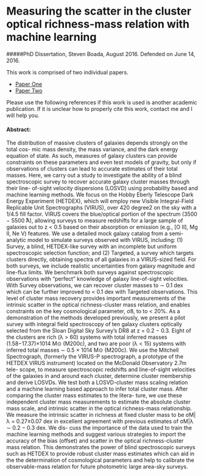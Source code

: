 # Measuring the scatter in the cluster optical richness-mass relation with machine learning

#####PhD Dissertation, Steven Boada, August 2016. Defended on June 14, 2016.

This work is comprised of two individual papers.

* [Paper One](https://github.com/boada/hetdex_paper)
* [Paper Two](https://github.com/boada/vppaper)

Please use the following references if this work is used is another academic publication. If it is unclear how to properly cite this work, contact me and I will help you. 


#### Abstract:

The distribution of massive clusters of galaxies depends strongly on the total cos- mic mass density, the mass variance, and the dark energy equation of state. As such, measures of galaxy clusters can provide constraints on these parameters and even test models of gravity, but only if observations of clusters can lead to accurate estimates of their total masses. Here, we carry out a study to investigate the ability of a blind spectroscopic survey to recover accurate galaxy cluster masses through their line- of-sight velocity dispersions (LOSVD) using probability based and machine learning methods. We focus on the Hobby Eberly Telescope Dark Energy Experiment (HETDEX), which will employ new Visible Integral-Field Replicable Unit Spectrographs (VIRUS), over 420 degree2 on the sky with a 1/4.5 fill factor. VIRUS covers the blue/optical portion of the spectrum (3500 − 5500  ̊A), allowing surveys to measure redshifts for a large sample of galaxies out to z < 0.5 based on their absorption or emission (e.g., [O II], Mg II, Ne V) features. We use a detailed mock galaxy catalog from a semi-analytic model to simulate surveys observed with VIRUS, including: (1) Survey, a blind, HETDEX-like survey with an incomplete but uniform spectroscopic selection function; and (2) Targeted, a survey which targets clusters directly, obtaining spectra of all galaxies in a VIRUS-sized field. For both surveys, we include realistic uncertainties from galaxy magnitude and line-flux limits. We benchmark both surveys against spectroscopic observations with “perfect” knowledge of galaxy line-of-sight velocities. With Survey observations, we can recover cluster masses to ∼ 0.1 dex which can be further improved to < 0.1 dex with Targeted observations. This level of cluster mass recovery provides important measurements of the intrinsic scatter in the optical richness-cluster mass relation, and enables constraints on the key cosmological parameter, σ8, to to < 20%.
As a demonstration of the methods developed previously, we present a pilot survey with integral field spectroscopy of ten galaxy clusters optically selected from the Sloan Digital Sky Survey’s DR8 at z = 0.2 − 0.3. Eight of the clusters are rich (λ > 60) systems with total inferred masses (1.58−17.37)×1014 M⊙ (M200c), and two are poor (λ < 15) systems with inferred total masses ∼ 0.5 × 1014 M⊙ (M200c). We use the Mitchell Spectrograph, (formerly the VIRUS-P spectrograph, a prototype of the HETDEX VIRUS instrument) located on the McDonald Observatory 2.7m tele- scope, to measure spectroscopic redshifts and line-of-sight velocities of the galaxies in and around each cluster, determine cluster membership and derive LOSVDs. We test both a LOSVD-cluster mass scaling relation and a machine learning based approach to infer total cluster mass. After comparing the cluster mass estimates to the litera- ture, we use these independent cluster mass measurements to estimate the absolute cluster mass scale, and intrinsic scatter in the optical richness-mass relationship. We measure the intrinsic scatter in richness at fixed cluster mass to be σM|λ = 0.27±0.07 dex in excellent agreement with previous estimates of σM|λ ∼ 0.2 − 0.3 dex. We dis- cuss the importance of the data used to train the machine learning methods and suggest various strategies to import the accuracy of the bias (offset) and scatter in the optical richness-cluster mass relation. This demonstrates the power of blind spectroscopic surveys such as HETDEX to provide robust cluster mass estimates which can aid in the the determination of cosmological parameters and help to calibrate the observable-mass relation for future photometric large area-sky surveys.
